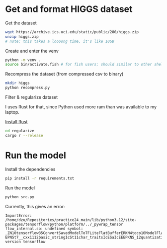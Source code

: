 # Get and format HIGGS dataset

Get the dataset
```sh
wget https://archive.ics.uci.edu/static/public/280/higgs.zip
unzip higgs.zip
# note: this takes a loooong time, it's like 10GB
```

Create and enter the venv
```sh
python -m venv .
source bin/activate.fish # for fish users; should similar to other shells
```

Recompress the dataset (from compressed csv to binary)
```sh
mkdir higgs
python recompress.py
```

Filter & regularize dataset

I uses Rust for that, since Python used more ram than was available to my laptop.

[Install Rust](https://doc.rust-lang.org/cargo/getting-started/installation.html)
```sh
cd regularize
cargo r --release
```

# Run the model

Install the dependencies
```sh
pip install -r requirements.txt
```

Run the model
```sh
python src.py
```

Currently, this gives an error:
```
ImportError: /home/dzu/Repositories/practice24_main/lib/python3.12/site-packages/tensorflow/python/platform/../_pywrap_tensor
flow_internal.so: undefined symbol: _ZN10tensorflow35ConvertSavedModelToTFLiteFlatBufferERKN4toco10ModelFlagsERNS0_9TocoFlags
EPNSt7__cxx1112basic_stringIcSt11char_traitsIcESaIcEEEPKNS_12quantization17PyFunctionLibraryE, version tensorflow
```
